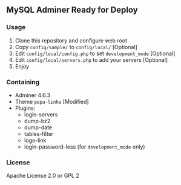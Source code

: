 ## MySQL Adminer Ready for Deploy

### Usage
1. Clone this repository and configure web root
1. Copy `config/sample/` to `config/local/` [Optional]
1. Edit `config/local/config.php` to set `development_mode` [Optional]
1. Edit `config/local/servers.php` to add your servers [Optional]
1. Enjoy

### Containing
* Adminer 4.6.3
* Theme `pepa-linha` [Modified]
* Plugins:
    - login-servers
    - dump-bz2
    - dump-date
    - tables-filter
    - logo-link
    - login-password-less (for `development_mode` only)

### License
Apache License 2.0 or GPL 2
